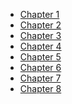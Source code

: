 - [Chapter 1](https://github.com/sukhwinder5035/Project-Management/files/11300418/Chapter.1.Project.Planning.1.pdf)
- [Chapter 2](https://github.com/sukhwinder5035/Project-Management/blob/main/Presentations/Chapter%202%20Bar%20Charts%20and%20Milestone%20Charts.pdf)
- [Chapter 3](https://github.com/sukhwinder5035/Project-Management/blob/main/Presentations/Chapter%203%20Elements%20of%20Network.pdf)
- [Chapter 4]()
- [Chapter 5]()
- [Chapter 6]()
- [Chapter 7]()
- [Chapter 8]()
